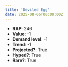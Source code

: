 ```yaml
---
title: 'Deviled Egg'
date: 2025-08-06T00:00:00Z
---
```

- **RAP**: 246
- **Value**: -1
- **Demand level**: -1
- **Trend**: -1
- **Projected?**: True
- **Hyped?**: True
- **Rare?**: True
